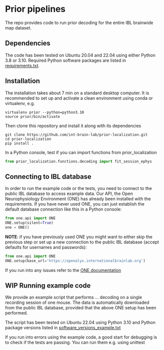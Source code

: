 # Prior pipelines
The repo provides code to run prior decoding for the entire IBL brainwide map dataset.

## Dependencies
The code has been tested on Ubuntu 20.04 and 22.04 using either Python 3.8 or 3.10. 
Required Python software packages are listed in [requirements.txt](https://github.com/int-brain-lab/prior-localization/blob/main/requirements.txt). 

## Installation
The installation takes about 7 min on a standard desktop computer. It is recommended to set up and activate a clean environment using conda or virtualenv, e.g.
```shell
virtualenv prior --python=python3.10
source prior/bin/activate
```

Then clone this repository and install it along with its dependencies
```shell
git clone https://github.com/int-brain-lab/prior-localization.git
cd prior-localization
pip install .
```

In a Python console, test if you can import functions from prior_localization
```python
from prior_localization.functions.decoding import fit_session_ephys
```


## Connecting to IBL database
In order to run the example code or the tests, you need to connect to the public IBL database to access example data.
Our API, the Open Neurophysiology Environment (ONE) has already been installed with the requirements. 
If you have never used ONE, you can just establish the default database connection like this in a Python console: 
```python
from one.api import ONE
ONE.setup(silent=True)
one = ONE()
```

**NOTE**: if you have previously used ONE you might want to either skip the previous step or set up a new connection 
to the public IBL database (accept defaults for usernames and passwords):
```python
from one.api import ONE
ONE.setup(base_url='https://openalyx.internationalbrainlab.org')
```

If you run into any issues refer to the [ONE documentation](https://int-brain-lab.github.io/ONE/index.html)

## WIP Running example code
We provide an example script that performs ... decoding on a single recording session of one mouse. The data is
automatically downloaded from the public IBL database, provided that the above ONE setup has been performed. 



The script has been tested on Ubuntu 22.04 using Python 3.10 and Python package versions listed in 
[software_versions_example.txt](https://github.com/int-brain-lab/prior-localization/blob/main/software_versions_example.txt)


If you run into errors using the example code, a good start for debugging is to check if the tests are passing.
You can run them e.g. using unittest
```shell

```
